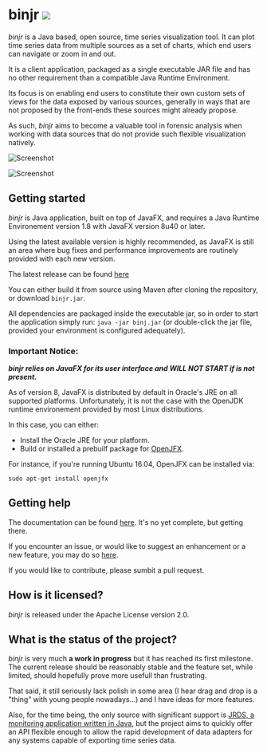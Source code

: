 # binjr ![](https://travis-ci.org/fthevenet/binjr.svg?branch=master)

*binjr* is a Java based, open source, time series visualization tool. It can plot time series data from multiple sources as a set of charts, which end users can navigate or zoom in and out.

It is a client application, packaged as a single executable JAR file and has no other requirement than a compatible Java Runtime Environment.

Its focus is on enabling end users to constitute their own custom sets of views for the data exposed by various sources, generally in ways that are not proposed by the front-ends these sources might already propose. 

As such, *binjr* aims to become a valuable tool in forensic analysis when working with data sources that do not provide such flexible visualization natively.

![Screenshot](http://www.binjr.eu/assets/images/screenshot01.png)

![Screenshot](http://www.binjr.eu/assets/images/screenshot02.png)

## Getting started


_binjr_ is Java application, built on top of JavaFX, and requires a Java Runtime Environement version 1.8 with JavaFX version 8u40 or later.

Using the latest available version is highly recommended, as JavaFX is still an area where bug fixes and performance improvements are routinely provided with each new version.

The latest release can be found [here](https://github.com/fthevenet/binjr/releases/latest) 

You can either build it from source using Maven after cloning the repository, or download `binjr.jar`.

All dependencies are packaged inside the executable jar, so in order to start the application simply run: `java -jar binj.jar` (or double-click the jar file, provided your environment is configured adequately).

### Important Notice:

_**binjr relies on JavaFX for its user interface and WILL NOT START if is not present.**_

As of version 8, JavaFX is distributed by default in Oracle's JRE on all supported platforms. Unfortunately, it is not the case with the OpenJDK runtime environement provided by most Linux distributions.

In this case, you can either:
* Install the Oracle JRE for your platform.
* Build or installed a prebuilf package for [OpenJFX](http://openjdk.java.net/projects/openjfx/).

For instance, if you're running Ubuntu 16.04, OpenJFX can be installed via:

`sudo apt-get install openjfx`


## Getting help
The documentation can be found [here](https://github.com/fthevenet/binjr/wiki/Reference). It's no yet complete, but getting there.

If you encounter an issue, or would like to suggest an enhancement or a new feature, you may do so [here](https://github.com/fthevenet/binjr/issues).

If you would like to contribute, please sumbit a pull request.

## How is it licensed?

*binjr* is released under the Apache License version 2.0.

## What is the status of the project?

*binjr* is very much **a work in progress** but it has reached its first milestone. The current release should be reasonably stable and the feature set, while limited, should hopefully prove more usefull than frustrating.

That said, it still seriously lack polish in some area (I hear drag and drop is a "thing" with young people nowadays...) and I have ideas for more features.

Also, for the time being, the only source with significant support is [JRDS, a monitoring application written in Java](http://jrds.fr/), but the project aims to quickly offer an API flexible enough to allow the rapid development of data adapters for any systems capable of exporting time series data.
